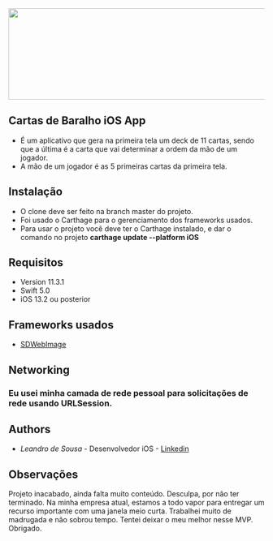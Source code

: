 <img src="https://github.com/leandrooodesousa/DeckCards/blob/master/DeckCards/Assets.xcassets/deckHeader.imageset/deckHeader.png" alt="" width="1200" height="180"> 

## Cartas de Baralho iOS App

* É um aplicativo que gera na primeira tela um deck de 11 cartas, sendo que a última é a carta que vai determinar a ordem da mão de um jogador. 
* A mão de um jogador é as 5 primeiras cartas da primeira tela. 

## Instalação

* O clone deve ser feito na branch master do projeto. 
* Foi usado o Carthage para o gerenciamento dos frameworks usados.
* Para usar o projeto você deve ter o Carthage instalado, e dar o comando no projeto **carthage update --platform iOS**

## Requisitos

* Version 11.3.1
* Swift 5.0
* iOS 13.2 ou posterior

## Frameworks usados

* [SDWebImage](https://github.com/SDWebImage/SDWebImage)

## Networking 

### Eu usei minha camada de rede pessoal para solicitações de rede usando URLSession.

## Authors

* *Leandro de Sousa* - Desenvolvedor iOS - [Linkedin](https://www.linkedin.com/in/leandrodesousadesenvolvedorios/)

## Observações

Projeto inacabado, ainda falta muito conteúdo. Desculpa, por não ter terminado. Na minha empresa atual, estamos a todo vapor para entregar um recurso importante com uma janela meio curta. Trabalhei muito de madrugada e não sobrou tempo. Tentei deixar o meu melhor nesse MVP. Obrigado.
